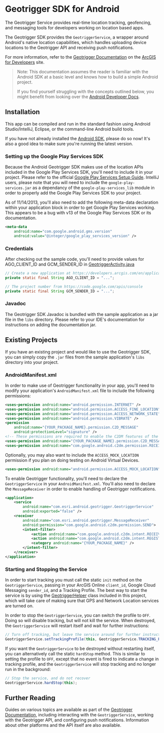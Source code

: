 # Geotrigger SDK for Android

The Geotrigger Service provides real-time location tracking, geofencing,
and messaging tools for developers working on location based apps.

The Geotrigger SDK provides the `GeotriggerService`, a wrapper around 
Android's native location capabilities, which handles uploading device locations
to the Geotrigger API and receiving push notifications.

For more information, refer to the [Geotrigger Documentation][geotrigger-docs] on
the [ArcGIS for Developers][arcgis-dev-site] site.

> Note: This documentation assumes the reader is familiar with the Android SDK
> at a basic level and knows how to build a simple Android project.
>
> If you find yourself struggling with the concepts outlined below, you might
> benefit from looking over the [Android Developer Docs][android-docs].

## Installation

This app can be compiled and run in the standard fashion using Android
Studio/IntelliJ, Eclipse, or the command-line Android build tools.

If you have not already installed the [Android SDK][android-sdk], please
do so now! It's also a good idea to make sure you're running the latest version.

### Setting up the Google Play Services SDK

Because the Android Geotrigger SDK makes use of the location APIs included in the
Google Play Services SDK, you'll need to include it in your project. Please refer
to the official [Google Play Services Setup Guide][google-play-services-setup].
IntelliJ users, please note that you will need to include the 
`google-play-services.jar` as a dependancy of the `google-play-services_lib`
module in order to properly add the Google Play Services SDK to your project.

As of 11/14/2013, you'll also need to add the following meta-data declaration
within your application block in order to get Google Play Services working. This
appears to be a bug with v13 of the Google Play Services SDK or its documentation.

```xml    
<meta-data
    android:name="com.google.android.gms.version"
    android:value="@integer/google_play_services_version" />
```

### Credentials

After checking out the sample code, you'll need to provide values for AGO\_CLIENT\_ID
and GCM\_SENDER\_ID in [GeotriggerActivity.java][sample-app-geotrigger-activity]

```java
// Create a new application at https://developers.arcgis.com/en/applications
private static final String AGO_CLIENT_ID = "...";

// The project number from https://code.google.com/apis/console
private static final String GCM_SENDER_ID = "...";
```

### Javadoc

The Geotrigger SDK Javadoc is bundled with the sample application as a jar file
in the `libs` directory. Please refer to your IDE's documentation for instructions
on adding the documentation jar.

## Existing Projects

If you have an existing project and would like to use the Geotrigger SDK, you can simply
copy the `.jar` files from the sample application's `libs` directory into your project.

### AndroidManifest.xml

In order to make use of Geotrigger functionality in your app, you'll need to modify your
application's `AndroidManifest.xml` file to include the following permissions:

```xml
<uses-permission android:name="android.permission.INTERNET" />
<uses-permission android:name="android.permission.ACCESS_FINE_LOCATION" />
<uses-permission android:name="android.permission.ACCESS_NETWORK_STATE" />
<uses-permission android:name="android.permission.VIBRATE" />
<permission
    android:name="{YOUR_PACKAGE_NAME}.permission.C2D_MESSAGE"
    android:protectionLevel="signature" />
<!-- These permissions are required to enable the C2DM features of the SDK. -->
<uses-permission android:name="{YOUR_PACKAGE_NAME}.permission.C2D_MESSAGE" />
<uses-permission android:name="com.google.android.c2dm.permission.RECEIVE" />
```

Optionally, you may also want to include the `ACCESS_MOCK_LOCATION` permission if you plan
on doing testing on Android Virtual Devices.

```xml
<uses-permission android:name="android.permission.ACCESS_MOCK_LOCATION" />
```

To enable Geotrigger functionality, you'll need to declare the `GeotriggerService` in your
`AndroidManifest.xml`. You'll also need to declare the `MessageReceiver` in order to enable
handling of Geotrigger notifications.

```xml
<application>
    <service
        android:name="com.esri.android.geotrigger.GeotriggerService"
        android:exported="false" />
    <receiver
        android:name="com.esri.android.geotrigger.MessageReceiver"
        android:permission="com.google.android.c2dm.permission.SEND">
        <intent-filter>
            <action android:name="com.google.android.c2dm.intent.RECEIVE" />
            <action android:name="com.google.android.c2dm.intent.REGISTRATION" />
            <category android:name="{YOUR_PACKAGE_NAME}" />
        </intent-filter>
    </receiver>
</application>
```

### Starting and Stopping the Service

In order to start tracking you must call the static `init` method on the `GeotriggerService`,
passing in your ArcGIS Online `client_id`, Google Cloud Messaging `sender_id`, and a Tracking
Profile. The best way to start the service is by using the
[GeotriggerHelper][sample-app-geotrigger-helper] class included in this project, which will
take care of making sure that GPS and Network Location services are turned on.

In order to stop the `GeotriggerService`, you can switch the profile to `OFF`. Doing so will disable
tracking, but will not kill the service. When destroyed, the `GeotriggerService` will restart itself
and wait for further instructions:

```java
// Turn off tracking, but leave the service around for further instructions
GeotriggerService.setTrackingProfile(this, GeotriggerService.TRACKING_PROFILE_OFF);
```

If you want the `GeotriggerService` to be destroyed without restarting itself, you can alternatively
call the static `hardStop` method. This is similar to setting the profile to `OFF`, except that no
event is fired to indicate a change in tracking profile, and the `GeotriggerService` will stop
tracking and no longer run in the background:

```java
// Stop the service, and do not recover
GeotriggerService.hardStop(this);
```

## Further Reading

Guides on various topics are available as part of the [Geotrigger Documentation][geotrigger-docs],
including interacting with the `GeotriggerService`, working with the Geotrigger API, and configuring
push notifications. Information about other platforms and the API itself are also available.

[esri-site]: http://www.esri.com
[arcgis-dev-site]: https://developers.arcgis.com
[geotrigger-docs]: https://developers.arcgis.com/geotriggers
[geotrigger-docs-android-getting-started]: https://developers.arcgis.com/geotriggers/guide/android-getting-started
[android-docs]: http://developer.android.com/
[android-sdk]: http://developer.android.com/sdk/index.html
[google-play-services-setup]: http://developer.android.com/google/play-services/setup.html
[sample-app-geotrigger-activity]: https://github.com/Esri/geotrigger-sdk-android/blob/master/sample/src/com/esri/android/geotrigger/sample/GeotriggerActivity.java
[sample-app-geotrigger-helper]: https://github.com/Esri/geotrigger-sdk-android/blob/master/sample/src/com/esri/android/geotrigger/sample/GeotriggerHelper.java
